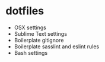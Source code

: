# dotfiles

- OSX settings
- Sublime Text settings
- Boilerplate gitignore
- Boilerplate sasslint and eslint rules
- Bash settings
